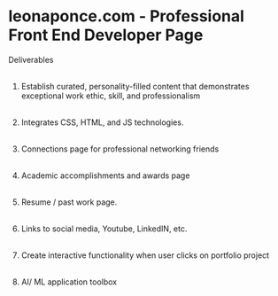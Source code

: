 # leonaponce.com - Professional Front End Developer Page

Deliverables<br><br>

1. Establish curated, personality-filled content that demonstrates exceptional work ethic, skill, and professionalism <br><br>

2. Integrates CSS, HTML, and JS technologies. <br><br>

3. Connections page for professional networking friends <br><br>

4. Academic accomplishments and awards page <br><br>

5. Resume / past work page. <br><br>

6. Links to social media, Youtube, LinkedIN, etc. <br><br>

7. Create interactive functionality when user clicks on portfolio project<br><br>

8. AI/ ML application toolbox

